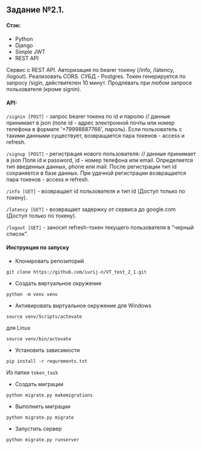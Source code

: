 ## Задание №2.1.

#### Стэк:
- Python
- Django
- Simple JWT
- REST API

Сервис с REST API. Авторизация по bearer токену (/info, /latency, /logout). 
Реализовать CORS. СУБД - Postgres. Токен генерируется по запросу /sigin, действителен 10 минут. Продлевать при любом запросе пользователя (кроме signin).

#### API:

```/signin [POST]``` - запрос bearer токена по id и паролю // данные принимает в json (поле id - адрес электронной почты или номер телефона в формате '+79998887766', пароль). Если пользователь с такими данными существует, возвращается пара токенов - access и refresh.

```/signup [POST]``` - регистрация нового пользователя: // данные принимает в json
Поля id и password, id - номер телефона или email. Определяется тип введенных данных, phone или mail. После регистрации тип id сохраняется в базе данных. При удачной регистрации возвращается пара токенов - access и refresh.

```/info [GET]``` - возвращает id пользователя и тип id (Доступ только по токену).

```/latency [GET]``` - возвращает задержку от сервиса до google.com (Доступ только по токену).

```/logout [GET]``` - заносит refresh-токен текущего пользователя в "черный список".

#### Инструкция по запуску

- Клонировать репозиторий
```
git clone https://github.com/iurij-n/VT_test_2_1.git
```
- Создать виртуальное окружение
```
python -m venv venv
```
- Активировать виртуальное окружение
для Windows
```
source venv/Scripts/actevate
```
для Linux
```
source venv/bin/actevate
```
- Установить зависимости
```
pip install -r requrements.txt
```

Из папки `token_task`
- Создать миграции
```
python migrate.py makemigrations
```
- Выполнить миграции
```
python migrate.py migrate
```
- Запустить сервер
```
python migrate.py runserver
```